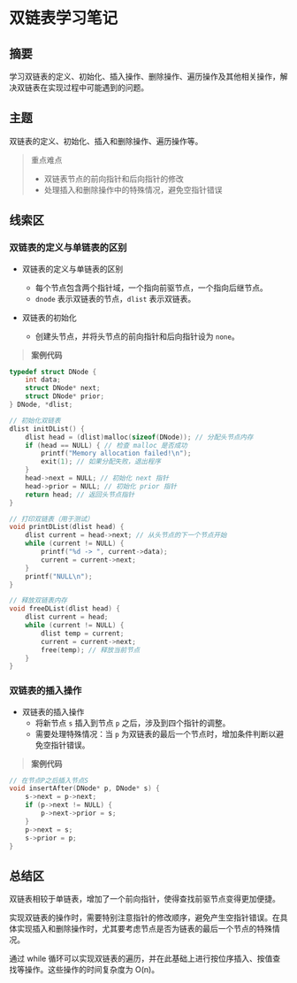 # 双链表学习笔记

## 摘要

学习双链表的定义、初始化、插入操作、删除操作、遍历操作及其他相关操作，解决双链表在实现过程中可能遇到的问题。

## 主题

双链表的定义、初始化、插入和删除操作、遍历操作等。

> 重点难点
>
> - 双链表节点的前向指针和后向指针的修改
> - 处理插入和删除操作中的特殊情况，避免空指针错误

## 线索区

### 双链表的定义与单链表的区别

- 双链表的定义与单链表的区别

  - 每个节点包含两个指针域，一个指向前驱节点，一个指向后继节点。
  - `dnode` 表示双链表的节点，`dlist` 表示双链表。

- 双链表的初始化
  - 创建头节点，并将头节点的前向指针和后向指针设为 `none`。

> **案例代码**

```cpp
typedef struct DNode {
    int data;
    struct DNode* next;
    struct DNode* prior;
} DNode, *dlist;

// 初始化双链表
dlist initDList() {
    dlist head = (dlist)malloc(sizeof(DNode)); // 分配头节点内存
    if (head == NULL) { // 检查 malloc 是否成功
        printf("Memory allocation failed!\n");
        exit(1); // 如果分配失败，退出程序
    }
    head->next = NULL; // 初始化 next 指针
    head->prior = NULL; // 初始化 prior 指针
    return head; // 返回头节点指针
}

// 打印双链表（用于测试）
void printDList(dlist head) {
    dlist current = head->next; // 从头节点的下一个节点开始
    while (current != NULL) {
        printf("%d -> ", current->data);
        current = current->next;
    }
    printf("NULL\n");
}

// 释放双链表内存
void freeDList(dlist head) {
    dlist current = head;
    while (current != NULL) {
        dlist temp = current;
        current = current->next;
        free(temp); // 释放当前节点
    }
}


```

### 双链表的插入操作

- 双链表的插入操作
  - 将新节点 `s` 插入到节点 `p` 之后，涉及到四个指针的调整。
  - 需要处理特殊情况：当 `p` 为双链表的最后一个节点时，增加条件判断以避免空指针错误。

> **案例代码**

```cpp
// 在节点P之后插入节点S
void insertAfter(DNode* p, DNode* s) {
    s->next = p->next;
    if (p->next != NULL) {
        p->next->prior = s;
    }
    p->next = s;
    s->prior = p;
}
```

## 总结区

双链表相较于单链表，增加了一个前向指针，使得查找前驱节点变得更加便捷。

实现双链表的操作时，需要特别注意指针的修改顺序，避免产生空指针错误。在具体实现插入和删除操作时，尤其要考虑节点是否为链表的最后一个节点的特殊情况。

通过 while 循环可以实现双链表的遍历，并在此基础上进行按位序插入、按值查找等操作。这些操作的时间复杂度为 O(n)。
